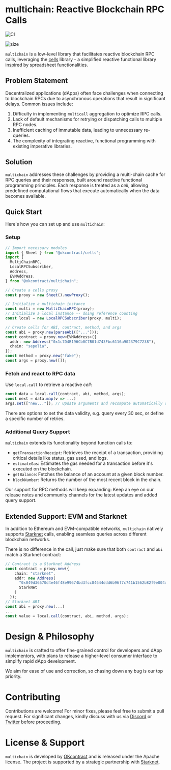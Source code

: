 # multichain: Reactive Blockchain RPC Calls

![CI](https://github.com/okcontract/multichain/actions/workflows/main.yml/badge.svg)
<!-- ![Coverage Status](https://coveralls.io/repos/github/okcontract/multichain/badge.svg?branch=main) -->
![size](https://deno.bundlejs.com/badge?q=@okcontract/multichain)

`multichain` is a low-level library that facilitates reactive blockchain RPC
calls, leveraging the [cells](https://github.com/okcontract/cells) library - a
simplified reactive functional library inspired by spreadsheet
functionalities.

## Problem Statement

Decentralized applications (dApps) often face challenges when connecting to
blockchain RPCs due to asynchronous operations that result in significant
delays. Common issues include:

1. Difficulty in implementing `multicall` aggregation to optimize RPC calls.
2. Lack of default mechanisms for retrying or dispatching calls to multiple
   RPC nodes.
3. Inefficient caching of immutable data, leading to unnecessary re-queries.
4. The complexity of integrating reactive, functional programming with
   existing imperative libraries.

## Solution

`multichain` addresses these challenges by providing a multi-chain cache for
RPC queries and their responses, built around reactive functional programming
principles. Each response is treated as a _cell_, allowing predefined
computational flows that execute automatically when the data becomes
available.

## Quick Start

Here's how you can set up and use `multichain`:

### Setup

```typescript
// Import necessary modules
import { Sheet } from "@okcontract/cells";
import {
  MultiChainRPC,
  LocalRPCSubscriber,
  Address,
  EVMAddress,
} from "@okcontract/multichain";

// Create a cells proxy
const proxy = new Sheet().newProxy();

// Initialize a multichain instance
const multi = new MultiChainRPC(proxy);
// Initialize a local instance -- doing reference counting
const local = new LocalRPCSubscriber(proxy, multi);

// Create cells for ABI, contract, method, and args
const abi = proxy.new(parseAbi(["..."]));
const contract = proxy.new<EVMAddress>({
  addr: new Address("0x1c7D4B196Cb0C7B01d743Fbc6116a902379C7238"),
  chain: "sepolia",
});
const method = proxy.new("fake");
const args = proxy.new([]);
```

### Fetch and react to RPC data

Use `local.call` to retrieve a reactive _cell_:

```ts
const data = local.call(contract, abi, method, args);
const next = data.map(v => ...)
args.set(["new..."]); // Update arguments and recompute automatically data, next, etc.
```

There are options to set the data validity, e.g. query every 30 sec, or define
a specific number of retries.

### Additional Query Support

`multichain` extends its functionality beyond function calls to:

- `getTransactionReceipt`: Retrieves the receipt of a transaction, providing
  critical details like status, gas used, and logs.
- `estimateGas`: Estimates the gas needed for a transaction before it's
  executed on the blockchain.
- `getBalance`: Fetches the balance of an account at a given block number.
- `blockNumber`: Returns the number of the most recent block in the chain.

Our support for RPC methods will keep expanding: Keep an eye on our release
notes and community channels for the latest updates and added query support.

## Extended Support: EVM and Starknet

In addition to Ethereum and EVM-compatible networks, `multichain` natively
supports [Starknet](https://www.starknet.io/) calls, enabling seamless queries
across different blockchain networks.

There is no difference in the call, just make sure that both `contract` and
`abi` match a Starknet contract:

```ts
// Contract is a Starknet Address
const contract = proxy.new({
    chain: "starknet",
    addr: new Address(
      "0x049d36570d4e46f48e99674bd3fcc84644ddd6b96f7c741b1562b82f9e004dc7",
      StarkNet
    )
  });
// Starknet ABI
const abi = proxy.new(...)
...
const value = local.call(contract, abi, method, args);
```

# Design & Philosophy

`multichain` is crafted to offer fine-grained control for developers and dApp
implementors, with plans to release a higher-level consumer interface to
simplify rapid dApp development.

We aim for ease of use and correction, so chasing down any bug is our top
priority.

# Contributing

Contributions are welcome! For minor fixes, please feel free to submit a pull
request. For significant changes, kindly discuss with us via
[Discord](https://discord.gg/Ns45RTUXka) or
[Twitter](https://x.com/okcontract) before proceeding.

# License & Support

`multichain` is developed by [OKcontract](https://okcontract.com) and is
released under the Apache license. The project is supported by a strategic
partnership with [Starknet](https://starknet.io).

